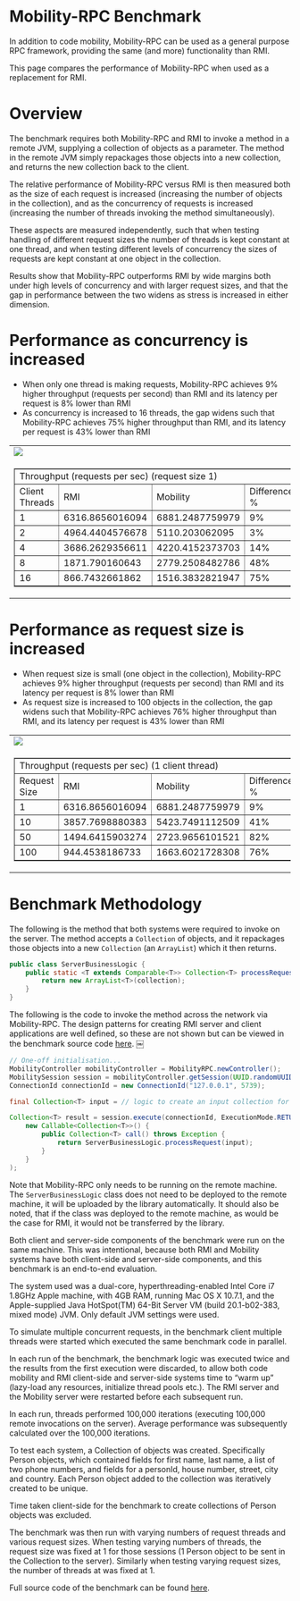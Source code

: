 # Mobility-RPC Benchmark #

In addition to code mobility, Mobility-RPC can be used as a general purpose RPC framework, providing the same (and more) functionality than RMI.

This page compares the performance of Mobility-RPC when used as a replacement for RMI.

# Overview #

The benchmark requires both Mobility-RPC and RMI to invoke a method in a remote JVM, supplying a collection of objects as a parameter. The method in the remote JVM simply repackages those objects into a new collection, and returns the new collection back to the client.

The relative performance of Mobility-RPC versus RMI is then measured both as the size of each request is increased (increasing the number of objects in the collection), and as the concurrency of requests is increased (increasing the number of threads invoking the method simultaneously).

These aspects are measured independently, such that when testing handling of different request sizes the number of threads is kept constant at one thread, and when testing different levels of concurrency the sizes of requests are kept constant at one object in the collection.

Results show that Mobility-RPC outperforms RMI by wide margins both under high levels of concurrency and with larger request sizes, and that the gap in performance between the two widens as stress is increased in either dimension.

# Performance as concurrency is increased #

  * When only one thread is making requests, Mobility-RPC achieves 9% higher throughput (requests per second) than RMI and its latency per request is 8% lower than RMI
  * As concurrency is increased to 16 threads, the gap widens such that Mobility-RPC achieves 75% higher throughput than RMI, and its latency per request is 43% lower than RMI

<table>
<tr><td><img src='https://raw.githubusercontent.com/npgall/mobility-rpc/master/documentation/images/Throughput_varying_concurrency.png' /></td><td><img src='https://raw.githubusercontent.com/npgall/mobility-rpc/master/documentation/images/Latency_varying_concurrency.png' /></td></tr>
<tr><td>
<table cellpadding='4' border='1' cellspacing='0' width='100%'>
<tr><td colspan="4">Throughput (requests per sec) (request size 1)</td></tr>
<tr><td>Client Threads</td><td>RMI</td><td>Mobility</td><td>Difference %</td></tr>
<tr><td>1</td><td>6316.8656016094</td><td>6881.2487759979</td><td>9%</td></tr>
<tr><td>2</td><td>4964.4404576678</td><td>5110.203062095</td><td>3%</td></tr>
<tr><td>4</td><td>3686.2629356611</td><td>4220.4152373703</td><td>14%</td></tr>
<tr><td>8</td><td>1871.790160643</td><td>2779.2508482786</td><td>48%</td></tr>
<tr><td>16</td><td>866.7432661862</td><td>1516.3832821947</td><td>75%</td></tr>
</table>
</td><td>
<table cellpadding='4' border='1' cellspacing='0' width='100%'>
<tr><td colspan="4">Latency per request (ns) (request size 1)</td></tr>
<tr><td>Client Threads</td><td>RMI</td><td>Mobility</td><td>Difference %</td></tr>
<tr><td>1</td><td>158306.36</td><td>145322.46</td><td>-8%</td></tr>
<tr><td>2</td><td>201432.57</td><td>195686.94</td><td>-3%</td></tr>
<tr><td>4</td><td>271277.4475</td><td>236943.51</td><td>-13%</td></tr>
<tr><td>8</td><td>534247.92</td><td>359809.19125</td><td>-33%</td></tr>
<tr><td>16</td><td>1153744.18125</td><td>659463.878125</td><td>-43%</td></tr>
</table>
</td></tr>
</table>

# Performance as request size is increased #

  * When request size is small (one object in the collection), Mobility-RPC achieves 9% higher throughput (requests per second) than RMI and its latency per request is 8% lower than RMI
  * As request size is increased to 100 objects in the collection, the gap widens such that Mobility-RPC achieves 76% higher throughput than RMI, and its latency per request is 43% lower than RMI

<table>
<tr><td><img src='https://raw.githubusercontent.com/npgall/mobility-rpc/master/documentation/images/Throughput_varying_request_sizes.png' /></td><td><img src='https://raw.githubusercontent.com/npgall/mobility-rpc/master/documentation/images/Latency_varying_request_sizes.png' /></td></tr>
<tr><td>
<table cellpadding='4' border='1' cellspacing='0' width='100%'>
<tr><td colspan="4">Throughput (requests per sec) (1 client thread)</td></tr>
<tr><td>Request Size</td><td>RMI</td><td>Mobility</td><td>Difference %</td></tr>
<tr><td>1</td><td>6316.8656016094</td><td>6881.2487759979</td><td>9%</td></tr>
<tr><td>10</td><td>3857.7698880383</td><td>5423.7491112509</td><td>41%</td></tr>
<tr><td>50</td><td>1494.6415903274</td><td>2723.9656101521</td><td>82%</td></tr>
<tr><td>100</td><td>944.4538186733</td><td>1663.6021728308</td><td>76%</td></tr>
</table>
</td><td>
<table cellpadding='4' border='1' cellspacing='0' width='100%'>
<tr><td colspan="4">Latency per request (ns)  (1 client thread)</td></tr>
<tr><td>Request Size</td><td>RMI</td><td>Mobility</td><td>Difference %</td></tr>
<tr><td>1</td><td>158306.36</td><td>145322.46</td><td>-8%</td></tr>
<tr><td>10</td><td>259217.12</td><td>184374.31</td><td>-29%</td></tr>
<tr><td>50</td><td>669056.72</td><td>367111.83</td><td>-45%</td></tr>
<tr><td>100</td><td>1058813.02</td><td>601105.25</td><td>-43%</td></tr>
</table>
</td></tr>
</table>

# Benchmark Methodology #

The following is the method that both systems were required to invoke on the server. The method accepts a `Collection` of objects, and it repackages those objects into a new `Collection` (an `ArrayList`) which it then returns.
```java
public class ServerBusinessLogic {
    public static <T extends Comparable<T>> Collection<T> processRequest(Collection<T> collection) {
        return new ArrayList<T>(collection);
    }
}
```


The following is the code to invoke the method across the network via Mobility-RPC. The design patterns for creating RMI server and client applications are well defined, so these are not shown but can be viewed in the benchmark source code [here](../code/src/test/java/com/googlecode/mobilityrpc/benchmarks/rmi/).
￼
```java
// One-off initialisation...
MobilityController mobilityController = MobilityRPC.newController();
MobilitySession session = mobilityController.getSession(UUID.randomUUID());
ConnectionId connectionId = new ConnectionId("127.0.0.1", 5739);

final Collection<T> input = // logic to create an input collection for benchmark

Collection<T> result = session.execute(connectionId, ExecutionMode.RETURN_RESPONSE,
    new Callable<Collection<T>>() {
        public Collection<T> call() throws Exception {
            return ServerBusinessLogic.processRequest(input);
        }
    }
);
```

Note that Mobility-RPC only needs to be running on the remote machine. The `ServerBusinessLogic` class does not need to be deployed to the remote machine, it will be uploaded by the library automatically. It should also be noted, that if the class was deployed to the remote machine, as would be the case for RMI, it would not be transferred by the library.

Both client and server-side components of the benchmark were run on the same machine. This was intentional, because both RMI and Mobility systems have both client-side and server-side components, and this benchmark is an end-to-end evaluation.

The system used was a dual-core, hyperthreading-enabled Intel Core i7 1.8GHz Apple machine, with 4GB RAM, running Mac OS X 10.7.1, and the Apple-supplied Java HotSpot(TM) 64-Bit Server VM (build 20.1-b02-383, mixed mode) JVM. Only default JVM settings were used.

To simulate multiple concurrent requests, in the benchmark client multiple threads were started which executed the same benchmark code in parallel.

In each run of the benchmark, the benchmark logic was executed twice and the results from the first execution were discarded, to allow both code mobility and RMI client-side and server-side systems time to “warm up” (lazy-load any resources, initialize thread pools etc.). The RMI server and the Mobility server were restarted before each subsequent run.

In each run, threads performed 100,000 iterations (executing 100,000 remote invocations on the server). Average performance was subsequently calculated over the 100,000 iterations.

To test each system, a Collection of objects was created. Specifically Person objects, which contained fields for first name, last name, a list of two phone numbers, and fields for a personId, house number, street, city and country. Each Person object added to the collection was iteratively created to be unique.

Time taken client-side for the benchmark to create collections of Person objects was excluded.

The benchmark was then run with varying numbers of request threads and various request sizes. When testing varying numbers of threads, the request size was fixed at 1 for those sessions (1 Person object to be sent in the Collection to the server). Similarly when testing varying request sizes, the number of threads at was fixed at 1.

Full source code of the benchmark can be found [here](../code/src/test/java/com/googlecode/mobilityrpc/benchmarks/rmi/).